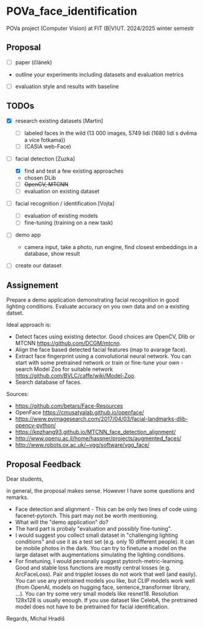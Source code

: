 # POVa_face_identification
POVa project (Computer Vision) at FIT (B|V)UT. 2024/2025 winter semestr

## Proposal
- [ ] paper (článek)
 - outline your experiments including datasets and evaluation metrics
- [ ] evaluation style and results with baseline

## TODOs
- [x] research existing datasets [Martin]
  - [ ] labeled faces in the wild (13 000 images, 5749 lidí (1680 lidí s dvěma a více fotkama))
  - [ ] (CASIA web-Face)
- [ ] facial detection [Zuzka]
  - [x] find and test a few existing approaches
  - chosen DLib
  - [ ] ~~OpenCV, MTCNN~~
  - [ ] evaluation on existing dataset
- [ ] facial recognition / identification  [Vojta]
  - [ ] evaluation of existing models
  - [ ] fine-tuning (training on a new task)

- [ ] demo app
  - camera input, take a photo, run engine, find closest embeddings in a database, show result
- [ ] create our dataset


## Assignement
Prepare a demo application demonstrating facial recognition in good lighting conditions. Evaluate accuracy on you own data and on a existing datset.

Ideal approach is:
- Detect faces using existing detector. Good choices are OpenCV, Dlib or MTCNN https://github.com/DCGM/mtcnn.
- Align the face based detected facial features (map to avarage face).
- Extract face fingerprint using a convolutional neural network. You can start with some pretrained network or train or fine-tune your own - search Model Zoo for suitable network https://github.com/BVLC/caffe/wiki/Model-Zoo.
- Search database of faces.

Sources:
- https://github.com/betars/Face-Resources
- OpenFace https://cmusatyalab.github.io/openface/
- https://www.pyimagesearch.com/2017/04/03/facial-landmarks-dlib-opencv-python/
- https://kpzhang93.github.io/MTCNN_face_detection_alignment/
- http://www.openu.ac.il/home/hassner/projects/augmented_faces/
- http://www.robots.ox.ac.uk/~vgg/software/vgg_face/

## Proposal Feedback
Dear students,

in general, the proposal makes sense. However I have some questions and remarks.

- Face detection and alignment - This can be only two lines of code using facenet-pytorch. This part may not be worth mentioning.
- What will the "demo application" do?
- The hard part is probaly "evaluation and possibly fine-tuning".
- I would suggest you collect small dataset in "challenging lighting conditions" and use it as a test set (e.g. only 10 different people). It can be mobile photos in the dark. You can try to finetune a model on the large dataset with augmentations simulating the lighting conditions.
- For finetuning, I would personally suggest pytorch-metric-learning. Good and stable loss functions are mostly central losses (e.g. ArcFaceLoss). Pair and tripplet losses do not work that well (and easily). You can use any pretrained models you like, but CLIP models work well (from OpenAI, models on hugging face, sentence_transformer library, ...). You can try some very small models like resnet18. Resolution 128x128 is usually enough. If you use dataset like CelebA, the pretrained model does not have to be pretrained for facial identification.

Regards,
Michal Hradiš
